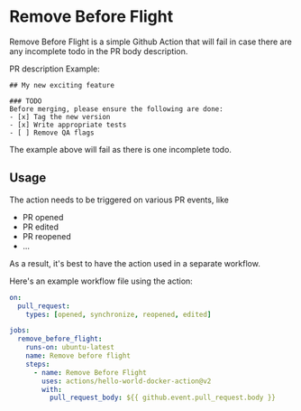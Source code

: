 # Remove Before Flight 

Remove Before Flight is a simple Github Action that will fail in case there are any incomplete todo in the PR body description. 

PR description Example: 

```
## My new exciting feature

### TODO
Before merging, please ensure the following are done: 
- [x] Tag the new version
- [x] Write appropriate tests
- [ ] Remove QA flags
```

The example above will fail as there is one incomplete todo. 

## Usage 

The action needs to be triggered on various PR events, like 
- PR opened
- PR edited
- PR reopened
- ...

As a result, it's best to have the action used in a separate workflow. 

Here's an example workflow file using the action: 

```yml
on:
  pull_request:
    types: [opened, synchronize, reopened, edited]

jobs:
  remove_before_flight:
    runs-on: ubuntu-latest
    name: Remove before flight
    steps:
      - name: Remove Before Flight
        uses: actions/hello-world-docker-action@v2
        with:
          pull_request_body: ${{ github.event.pull_request.body }}
```
